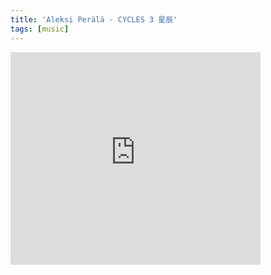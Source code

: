 ```yaml
---
title: 'Aleksi Perälä - CYCLES 3 星辰'
tags: [music]
---
```


<iframe loading="lazy" style="border: 0; width: 400px; height: 340px;" src="https://bandcamp.com/EmbeddedPlayer/album=474371326/size=large/bgcol=ffffff/linkcol=0687f5/artwork=small/transparent=true/" seamless><a href="https://aleksiperala.bandcamp.com/album/cycles-3">CYCLES 3 星辰 by Aleksi Perälä</a></iframe>

